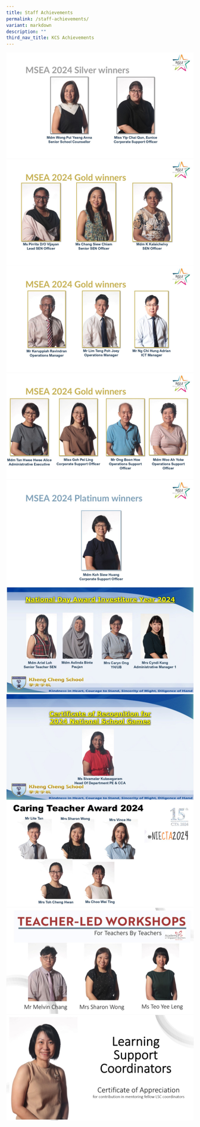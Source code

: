 ```yaml
---
title: Staff Achievements
permalink: /staff-achievements/
variant: markdown
description: ""
third_nav_title: KCS Achievements
---
```

![](/images/Achievements/Staff_Awards__1_.jpg)
![](/images/Achievements/Staff_Awards__2_.jpg)
![](/images/Achievements/Staff_Awards__3_.jpg)
![](/images/Achievements/Staff_Awards__4_.jpg)
![](/images/Achievements/Staff_Awards__5_.jpg)
![](/images/Achievements/Staff_Awards__6_.jpg)
![](/images/Achievements/Staff_Awards__7_.jpg)
![](/images/Achievements/Staff_Awards__8_.jpg)
![](/images/Achievements/Staff_Awards__9_.jpg)
![](/images/Achievements/Staff_Awards__10_.jpg)

